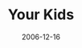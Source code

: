 ---
layout: message
category: message
series: "Home For The Holidays"
title: "Your Kids"
date: 2006-12-16
message_id: 38
---